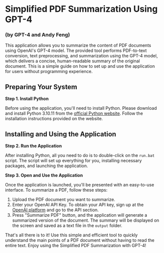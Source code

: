 # Simplified PDF Summarization Using GPT-4
### (by GPT-4 and Andy Feng)

This application allows you to summarize the content of PDF documents using OpenAI's GPT-4 model. The provided tool performs PDF-to-text conversion, text preprocessing, and summarization using the GPT-4 model, which delivers a concise, human-readable summary of the original document. This is a simple guide on how to set up and use the application for users without programming experience.

## Preparing Your System

**Step 1. Install Python**

Before using the application, you'll need to install Python. Please download and install Python 3.10.11 from the [official Python website](https://www.python.org/downloads/). Follow the installation instructions provided on the website.

## Installing and Using the Application

**Step 2. Run the Application**

After installing Python, all you need to do is to double-click on the `run.bat` script. The script will set up everything for you, installing necessary packages, and launching the application.

**Step 3. Open and Use the Application**

Once the application is launched, you'll be presented with an easy-to-use interface. To summarize a PDF, follow these steps:

1. Upload the PDF document you want to summarize. 
2. Enter your OpenAI API Key. To obtain your API key, sign up at the [OpenAI platform](https://beta.openai.com/signup/) and go to the API section.
3. Press "Summarize PDF" button, and the application will generate a summarized version of the document. The summary will be displayed on the screen and saved as a text file in the `output` folder.

That's all there is to it! Use this simple and efficient tool to quickly understand the main points of a PDF document without having to read the entire text. Enjoy using the Simplified PDF Summarization with GPT-4!
